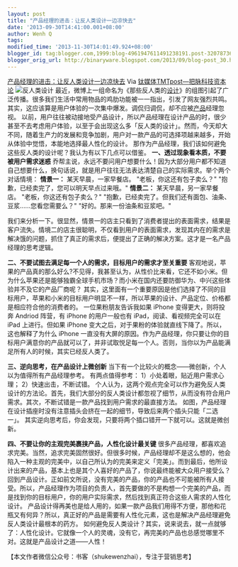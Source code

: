 ```yaml
---
layout: post
title: "产品经理的进击：让反人类设计一边凉快去"
date: '2013-09-30T14:41:00.001+08:00'
author: Wenh Q
tags:
modified_time: '2013-11-30T14:01:49.924+08:00'
blogger_id: tag:blogger.com,1999:blog-4961947611491238191.post-3207873653732812950
blogger_orig_url: http://binaryware.blogspot.com/2013/09/blog-post_30.html
---
```

[产品经理的进击：让反人类设计一边凉快去](http://www.tmtpost.com/67728.html)
Via [钛媒体TMTpost—把脉科技资本论](http://www.tmtpost.com/)
![反人类设计](http://www.tmtpost.com/wp-content/uploads/2013/09/138046153354.jpg "反人类设计")
最近，微博上一组命名为《那些反人类的[设计](http://www.tmtpost.com/tag/%E8%AE%BE%E8%AE%A1 "查看 设计 中的全部文章")》的组图引起了广泛传播。很多我们生活中常用物品的鸡肋功能被一一指出，引发了网友强烈共鸣。
其实，这应该算是用户体验的一次集中爆发。调侃归调侃，却不应被[产品](http://www.tmtpost.com/tag/%E4%BA%A7%E5%93%81 "查看 产品 中的全部文章")经理忽视。
以前，用户往往被动接地受产品设计，所以产品经理在设计产品的时，很少甚至不去考虑用户体验，以至于会出现这么多「反人类的设计」。然而，今天却大不同，随着生产力的发展和竞争加剧，用户对一款产品的可选择项越来越多，开始从体验中觉悟，本能地选择最人性化的设计。
那作为产品经理，我们该如何避免这些反人类的设计呢？我认为有以下几点可以借鉴。
**一、透过现象看本质，不要被用户需求迷惑**
乔帮主说，永远不要问用户想要什么！因为大部分用户都不知道自己想要什么，换句话说，就是用户往往无法表达清楚自己的实际需求。举个两个对话情境：
**情景一：**
某天早晨，一家早餐店。
"老板，你这还有包子卖么？"
"抱歉，已经卖完了，您可以明天早点过来哦。"
**情景二：**
某天早晨，另一家早餐店。
"老板，你这还有包子卖么？"
"抱歉，已经卖完了。但我们还有面包、油条、豆浆……您看您需要么？"
"好的。那来一份油条和豆浆吧。"

我们来分析一下。很显然，情景一的店主只看到了消费者提出的表面需求，结果是客户流失。情境二的店主很聪明，不仅看到用户的表面需求，发现其内在的需求是解决饿的问题，抓住了真正的需求后，便提出了正确的解决方案。这才是一名产品经理的思考逻辑。

**二、不要试图去满足每一个人的需求，目标用户的需求才至关重要**
客观地说，苹果的产品真的那么好么?不见得，我甚至认为，从性价比来看，它还不如小米。但为什么苹果还是能够独霸全球手机市场？而小米在国内还要防御华为、中兴这些体验并不及它的产品厂商呢？
其实，这里面有一个重要原因是他们选择了不同的目标用户，苹果和小米的目标用户明显不一样，所以苹果的设计、产品定位、价格都是相应符合他的消费者的。
一位果粉朋友告诉我如果 iPhone 变得更大，则将投奔 Andriod 阵营，有 iPhone
的用户一般也有 iPad，阅读、看视频完全可以在 iPad 上进行。但如果 iPhone
变大之后，对于果粉的体验就直线下降了。所以，这也解释了为什么 iPhone
一直没有大屏的原因。作为产品经理，你只要让你的目标用户满意你的产品就可以了，并非试取悦足每一个人。否则，当你以为产品能满足所有人的时候，其实已经反人类了。

**三、逆向思考，在产品设计上微创新**
当下有一个比较火的概念——微创新，个人以为值得所有产品经理参考。
有两点值得参考：
1）小处着眼，贴近用户需求心理；
2）快速出击，不断试错。
个人认为，这两个观点完全可以作为避免反人类设计的方法论。首先，我们大部分的反人类设计都忽视了细节，从而没有符合用户需求。其次，不断试错是一款产品找到用户需求的最直接方法。
如图，产品经理在设计插座时没有注意插头会挤在一起的细节，导致后来两个插头只能「二选一」。
其实逆向思考后，你会发现，只要将两个插口错开一下就可以。这就是微创新。

**四、不要让你的主观完美裹挟产品，人性化设计最关键**
很多产品经理，都喜欢追求完美。当然，追求完美固然很好。但很多时候，产品经理却不是这么想的，他会陷入一种主观的完美中，以自己所认为的完美来定义「完美」。而到最后，他所设计出来的产品，基本上也是其个人喜好的产品了，你说最终能被大众用户接受么？
回到产品设计。正如前文所说，没有完美的产品，你的产品也不可能被所有人接受。所以，产品经理作为项目的负责人，首先要做的不是构想一个完美的产品，而是找到你的目标用户，你的用户实际需求，然后找到真正符合这些人需求的人性化设计。
产品设计得再美也是给人用的，如果一款产品我们用得不方便，那他和花瓶又有何异？所以，真正好的产品是需要有人性化元素，这也是解决产品经理避免反人类设计最根本的药方。
如何避免反人类设计？其实，说来说去，就一点就够了：人性化设计。它就像一个人的灵魂，没有它，再完美的产品也总感觉哪里不对。这就是产品设计之道——人性！

【本文作者微信公众号：书客（shukewenzhai），专注于营销思考】
